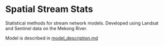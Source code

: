 # Spatial Stream Stats

Statistical methods for stream network models. 
Developed using Landsat and Sentinel data on the Mekong River. 

Model is described in [model_description.md](model_description.md)